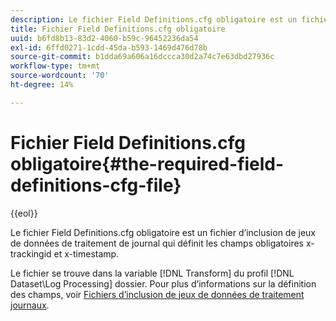 ```yaml
---
description: Le fichier Field Definitions.cfg obligatoire est un fichier d’inclusion de jeux de données de traitement de journal qui définit les champs obligatoires x-trackingid et x-timestamp.
title: Fichier Field Definitions.cfg obligatoire
uuid: b6fd8b13-83d2-4060-b59c-96452236da54
exl-id: 6ffd0271-1cdd-45da-b593-1469d476d78b
source-git-commit: b1dda69a606a16dccca30d2a74c7e63dbd27936c
workflow-type: tm+mt
source-wordcount: '70'
ht-degree: 14%

---
```


# Fichier Field Definitions.cfg obligatoire{#the-required-field-definitions-cfg-file}

{{eol}}

Le fichier Field Definitions.cfg obligatoire est un fichier d’inclusion de jeux de données de traitement de journal qui définit les champs obligatoires x-trackingid et x-timestamp.

Le fichier se trouve dans la variable [!DNL Transform] du profil [!DNL Dataset\Log Processing] dossier. Pour plus d’informations sur la définition des champs, voir [Fichiers d’inclusion de jeux de données de traitement journaux](../../../../home/c-dataset-const-proc/c-dataset-inc-files/c-types-dataset-inc-files/c-log-proc-dataset-inc-files/c-log-proc-dataset-inc-files.md#concept-999475a22519432e98844622ca95b6ab).
